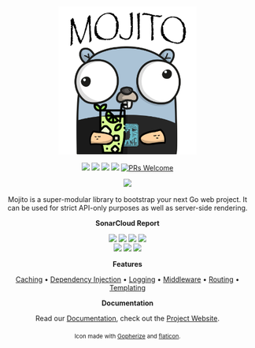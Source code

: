 <p align="center">
    <img src="/.github/assets/gopher.png"
        height="300">
</p>

<p align="center">
    <a href="https://goreportcard.com/report/github.com/go-mojito/mojito" alt="Go Report Card">
        <img src="https://goreportcard.com/badge/github.com/go-mojito/mojito" /></a>
	<a href="https://github.com/go-mojito/mojito" alt="Go Version">
        <img src="https://img.shields.io/github/go-mod/go-version/go-mojito/mojito.svg" /></a>
	<a href="https://godoc.org/github.com/go-mojito/mojito" alt="GoDoc reference">
        <img src="https://img.shields.io/badge/godoc-reference-blue.svg"/></a>
	<a href="https://github.com/go-mojito/mojito/blob/main/LICENSE" alt="Licence">
        <img src="https://img.shields.io/github/license/Ileriayo/markdown-badges?style=flat-square" /></a>
	<a href="https://makeapullrequest.com">
        <img src="https://img.shields.io/badge/PRs-welcome-brightgreen.svg?style=flat-square" alt="PRs Welcome"></a>
</p>

<p align="center">
    <a href="https://go.dev/" alt="Made with Go">
        <img src="https://ForTheBadge.com/images/badges/made-with-go.svg" /></a>
		
</p>

<p align="center">
Mojito is a super-modular library to bootstrap your next Go web project. It can be used for strict API-only purposes as well as server-side rendering.
</p>

<p align="center"><strong>SonarCloud Report</strong></p>
<p align="center">
    <a href="https://sonarcloud.io/summary/overall?id=go-mojito_mojito" alt="Quality Gate">
        <img src="https://sonarcloud.io/api/project_badges/measure?project=go-mojito_mojito&metric=alert_status" /></a>
    <a href="https://sonarcloud.io/summary/overall?id=go-mojito_mojito" alt="Quality Gate">
        <img src="https://sonarcloud.io/api/project_badges/measure?project=go-mojito_mojito&metric=sqale_rating" /></a>
    <a href="https://sonarcloud.io/summary/overall?id=go-mojito_mojito" alt="Quality Gate">
        <img src="https://sonarcloud.io/api/project_badges/measure?project=go-mojito_mojito&metric=reliability_rating" /></a>
    <a href="https://sonarcloud.io/summary/overall?id=go-mojito_mojito" alt="Quality Gate">
        <img src="https://sonarcloud.io/api/project_badges/measure?project=go-mojito_mojito&metric=security_rating" /></a>
	<br>
    <a href="https://sonarcloud.io/summary/overall?id=go-mojito_mojito" alt="Quality Gate">
        <img src="https://sonarcloud.io/api/project_badges/measure?project=go-mojito_mojito&metric=vulnerabilities" /></a>
    <a href="https://sonarcloud.io/summary/overall?id=go-mojito_mojito" alt="Quality Gate">
        <img src="https://sonarcloud.io/api/project_badges/measure?project=go-mojito_mojito&metric=code_smells" /></a>
    <a href="https://sonarcloud.io/summary/overall?id=go-mojito_mojito" alt="Quality Gate">
        <img src="https://sonarcloud.io/api/project_badges/measure?project=go-mojito_mojito&metric=bugs" /></a>
</p>

<p align="center"><strong>Features</strong></p>
<p align="center">
	<a href="https://go-mojito.infinytum.co/features/caching">Caching</a> &bullet;
	<a href="https://go-mojito.infinytum.co/features/dependency-injection">Dependency Injection</a> &bullet; 
	<a href="https://go-mojito.infinytum.co/features/logging">Logging</a> &bullet; 
	<a href="https://go-mojito.infinytum.co/features/middleware">Middleware</a> &bullet; 
	<a href="https://go-mojito.infinytum.co/features/routing">Routing</a> &bullet; 
	<a href="https://go-mojito.infinytum.co/features/templating">Templating</a>
</p>

<p align="center"><strong>Documentation</strong></p>
<p align="center">
	Read our
	<a href="https://go-mojito.infinytum.co/docs">Documentation</a>, check out the 
	<a href="https://go-mojito.infinytum.co/">Project Website</a>.
</p>
<p align="center"><sub>Icon made with <a href="https://gopherize.me">Gopherize</a> and <a href="https://www.flaticon.com/free-icon/mojito_920710">flaticon</a>.</sub></p>
